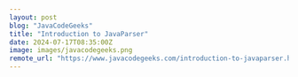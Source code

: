 ```yaml
---
layout: post
blog: "JavaCodeGeeks"
title: "Introduction to JavaParser"
date: 2024-07-17T08:35:00Z
image: images/javacodegeeks.png
remote_url: "https://www.javacodegeeks.com/introduction-to-javaparser.html"
---
```

